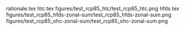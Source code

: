 rationale.tex
htc.tex
figures/test_rcp85_htc/test_rcp85_htc.png
hfds.tex
figures/test_rcp85_hfds-zonal-sum/test_rcp85_hfds-zonal-sum.png
figures/test_rcp85_ohc-zonal-sum/test_rcp85_ohc-zonal-sum.png
